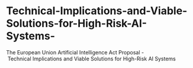 # Technical-Implications-and-Viable-Solutions-for-High-Risk-AI-Systems-
The European Union Artificial Intelligence Act Proposal - Technical Implications and Viable Solutions for High-Risk AI Systems 
